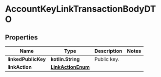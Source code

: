
# AccountKeyLinkTransactionBodyDTO

## Properties
Name | Type | Description | Notes
------------ | ------------- | ------------- | -------------
**linkedPublicKey** | **kotlin.String** | Public key. | 
**linkAction** | [**LinkActionEnum**](LinkActionEnum.md) |  | 



